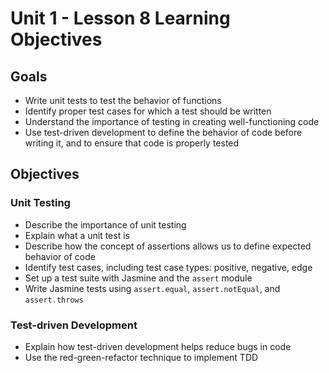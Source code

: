 # Unit 1 - Lesson 8 Learning Objectives

## Goals

- Write unit tests to test the behavior of functions
- Identify proper test cases for which a test should be written
- Understand the importance of testing in creating well-functioning code
- Use test-driven development to define the behavior of code before writing it, and to ensure that code is properly tested

## Objectives

### Unit Testing

- Describe the importance of unit testing
- Explain what a unit test is
- Describe how the concept of assertions allows us to define expected behavior of code
- Identify test cases, including test case types: positive, negative, edge
- Set up a test suite with Jasmine and the `assert` module
- Write Jasmine tests using `assert.equal`, `assert.notEqual`, and `assert.throws`

### Test-driven Development

- Explain how test-driven development helps reduce bugs in code
- Use the red-green-refactor technique to implement TDD
